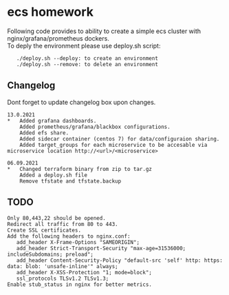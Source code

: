 # ecs homework

Following code provides to ability to create a simple ecs cluster with nginx/grafana/prometheus dockers.<br>
To deply the environment please use deploy.sh script:<br>
```
   ./deploy.sh --deploy: to create an environment 
   ./deploy.sh --remove: to delete an environment
```
## Changelog
Dont forget to update changelog box upon changes.<br>
```
13.0.2021
*   Added grafana dashboards.
    Added prometheus/grafana/blackbox configurations.
    Added efs share.
    Added sidecar container (centos 7) for data/configuraion sharing.
    Added target_groups for each microservice to be accesable via microservice location http://<url>/<microservice>

06.09.2021
*   Changed terraform binary from zip to tar.gz
    Added a deploy.sh file
    Remove tfstate and tfstate.backup
```
## TODO
```
Only 80,443,22 should be opened.
Redirect all traffic from 80 to 443.
Create SSL certificates.
Add the following headers to nginx.conf:
   add_header X-Frame-Options "SAMEORIGIN";
   add_header Strict-Transport-Security "max-age=31536000; includeSubdomains; preload";
   add_header Content-Security-Policy "default-src 'self' http: https: data: blob: 'unsafe-inline'" always;
   add_header X-XSS-Protection "1; mode=block";
   ssl_protocols TLSv1.2 TLSv1.3;
Enable stub_status in nginx for better metrics.
```
